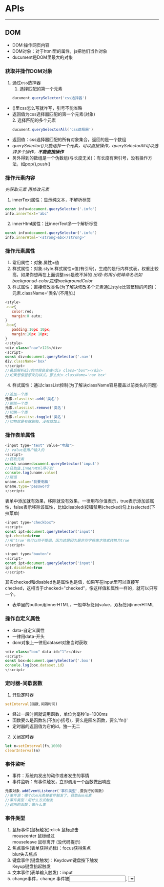 # APIs
---
## DOM
* DOM:操作网页内容
* DOM对象：对于html里的属性，js把他们当作对象
* ducument是DOM里最大的对象
### 获取并操作DOM对象
1. 通过css选择器  
   1. 选择匹配的第一个元素  
   ```javascript
   ducument.querySelector('css选择器')
   ```
* ()里css怎么写就咋写，引号不能省略  
* 返回值为css选择器匹配的第一个元素(对象)  
   2. 选择匹配的多个元素   
   ```javascript
   ducument.querySelectorAll('css选择器')
* 返回值：css选择器匹配的所有对象集合，返回的是一个数组    
* *querySelector()只能选择一个元素，可以直接操作，querySelectorAll可以选择多个操作，**不能直接操作***  
* 另外得到的数组是一个伪数组(与长度无关)：有长度有索引号，没有操作方法，如pop(),push()
### 操作元素内容
*先获取元素 再修改元素*
1. innerText属性：显示纯文本，不解析标签
```javascript
const info=document.querySelector('.info')
info.innerText='abc'
```
2. innerHtml属性：比innerText多一个解析标签
```javascript
const info=document.querySelector('.info')
info.innerHtml='<strong>abc</strong>'
```
### 操作元素属性
1. 常用属性：对象.属性=值
2. 样式属性：对象.style.样式属性=值(有引号)，生成的是行内样式表，权重比较高，如果你想再在上面调整css是改不掉的
*出现-的用小驼峰命名法如backgronud-color变成backgroundColor* 
3. 样式属性：直接修改类名(为了解决修改多个元素通过style比较繁琐的问题)：元素.className='类名'(不用加.) 
```javascript
<style>
.nav{
   color:red;
   margin:0 auto;
}
.box{
   padding:10px 10px;
   margin:10px 10px;
}
</style>
<div class="nav">123</div>
<script>
const div=document.querySelector('.nav')
div.className='box'
</script>
//最后解析div的时候会变成<div class="box"></div>
//如果想保留原来的样式，那么div.className='nav box'
```
4. 样式属性：通过classList控制(为了解决className容易覆盖以前类名的问题)
```javascript
//追加一个类
元素.classList.add('类名')
//删除一个类
元素.classList.remove('类名')
//切换一个类
元素.classList.toggle('类名')
//切换就是有就删掉，没有就加上
```
### 操作表单属性
```javascript
<input type="text" value="电脑">
// value是用户输入的
<script>
//获取元素
const uname=document.querySelector('input')
//获取值,innerHtml得不到
console.log(uname.value)
//赋值
uname.value='我要电脑'
uname.type='password'
</script>
```
表单中添加就有效果，移除就没有效果，一律用布尔值表示，true表示添加该属性，false表示移除该属性，比如disabled(按钮禁用)checked(勾上)selected(下拉菜单)
```javascript
<input type="checkbox">
<script>
const ipt=document.querySelector('input')
ipt.checked=true
//用'true'也可以但不提倡，因为这是因为是非空字符串才隐式转换为true
</script>
```
```javascript
<input type="buuton">
<script>
const ipt=document.querySelector('input')
ipt.disabled=true
</script>
```
其实checked和disabled也是属性也是值，如果写在input里可以直接写checked，这相当于checked="checked"，像这样值和属性一样的，就可以只写一个。
* 表单里的button用innerHTML，一般单标签用value，双标签用innerHTML
### 操作自定义属性
* data-自定义属性
* 一律用data-开头
* dom对象上一律用dataset对象当时获取
```js
<div class="box" data-id="1"></div>
<script>
const box=document.querySelector('.box')
console.log(box.dataset.id)
</script>
```
### 定时器-间歇函数
1. 开启定时器
```js
setInterval(函数,间隔时间)
```
* 经过一段时间就调用函数，单位为毫秒1s=1000ms
* 函数要么是函数名(不加小括号)，要么是匿名函数，要么'fn()'
* 定时器的返回值为它的id，独一无二
2. 关闭定时器
```js
let n=setInterval(fn,1000)
clearInterval(n)
```
### 事件监听
* 事件：系统内发出的动作或者发生的事情
* 事件监听：有事件触发，立即调用一个函数做出响应
```js
元素对象.addEventListener('事件类型',要执行的函数)
//事件源：哪个dom元素被事件触发了，获取dom元素
//事件类型：用什么方式触发
//调用的函数：做什么事
```
### 事件类型
1. 鼠标事件(鼠标触发):click 鼠标点击   
   mouseenter 鼠标经过  
   mouseleave 鼠标离开
(没代码提示)
2. 焦点事件(表单获得光标)：focus获得焦点  
blur失去焦点
3. 键盘事件(键盘触发)：Keydown键盘按下触发  
Keyup键盘抬起触发
4. 文本事件(表单输入触发)：input
5. change事件，change 事件被<input>, <select>, 和<textarea> 元素触发
   1. <input type="radio"> 和 <input type="checkbox"> 的默认选项被修改时（通过点击或者键盘事件）。

   2. 当用户完成提交动作时 (例如：点击了 <select>中的一个选项，从 <input type="date">标签选择了一个日期，
通过 <input type="file">标签上传了一个文件等 )。

   3. 当标签的值被修改并且失去焦点后，但并未进行提交 
(例如：对<textarea> 或者<input type="text">的值进行编辑后)。
### 事件对象
* 是一个对象，存储事件触发时的信息
* 使用场景：判断点了哪个键/哪个元素
在事件绑定的回调函数里第一个参数就是事件对象
* 一般叫event、ev、e
```js
元素对象.addEventListener('click',function(e){})
//括号里的那个参数就是事件对象
```
#### 获取事件对象属性
1. type: 获取事件类型(如click)
2. clientX/clientY:获取光标相对于浏览器可见窗口左上角的位置
3. offsetX/offsetY:获取光标相对于dom元素左上角的位置
4. key 摁下键盘的值
```js
元素对象.addEventListener('click',function(e){
   if(e.key==='Enter'){
      console.log(11)
   }
})
```
### 环境对象
* 函数内部特殊的变量this，代表当前函数运行时所处的环境
* 普通函数里this指向window
* this指向他的对象(谁调用，this就是谁)
### 回调函数
```js
function fn(){
   console.log('1')
}
setInterval(fn,1000)
//fn就是一个回调函数
```
### 事件流
* 事件流指的是事件完整执行过程中的流动路径：分为捕获和冒泡，一般使用冒泡
* 事件捕获：从外到里查找，代码：在事件监听的括号的最后添加一个参数，true(基本不用)，L0事件只有冒泡没有捕获
* 事件冒泡：代码，把true删了(平时的样子)，一个元素被触发事件后，依次向上调用所有父级元素的同名事件，它是默认存在的
***捕获冒泡就是执行顺序不同，捕获从上往下，父到子，冒泡从下到上，子到父***
###  阻止冒泡
因为默认就有冒泡，容易导致事件影响到父级元素。
```js
事件对象.stopPropagation()
//事件对象就是e
//阻止流动传播，阻止冒泡和捕获
//写在子事件里面
```
### 解绑事件
addEventListener方式，必须使用removeEventListener(事件类型,事件处理函数,[捕获或冒泡阶段])[]里的可写可不写。
例如
```js
function fn(){
   alert('点击了')
}
btn.addEventListener('click',fn)
btn.removeEventListener('click',fn)
//匿名事件无法被解绑
```
* 鼠标经过区别
mouseover、mouseout会有冒泡效果  
mouseenter、mouseleave没有冒泡效果(推荐)
### 事件委托
利用冒泡解决的小技巧  
原理：给父元素注册事件，当我们触发子元素的时候，会冒泡到父元素身上，从而触发父元素的事件
```js
//需求：点击li变色，点击其他不变色
<ul>
<li>1</li>
<li>2</li>
<li>3</li>
<p>4</p>
</ul>
<script>
ul.addEventListener('click',function(e)){
   if(e.target.tagName==='LI'){
      e.target.style.color='red'
   }
}
</script>
//e.target指的是点击的那个元素
//原理是点击子元素，子元素把点击冒泡冒到ul上，因为之前给ul设置了一个事件监听，由ul触发事件再控制子元素
```
### 阻止默认行为
```js
e.preventDefault()
```
### 其他事件
#### 页面加载事件
改变代码从上到下的执行顺序,加载外部资源(图片，外联css和js)加载完毕后触发的事件
事件名:load
```js
window.addEventListener('load',function(){
   //执行操作
})
//window是最大的对象，是整个页面，也可以针对某一个元素设定加载事件
   img.addEventListener('')
```
事件名:DOMContentLoaded
当html文档被加载出来后，即可执行操作，不等待样式表、图像
```js
document.addEventListener('DOMContentLoaded',function(){
//这个加载速度快一点
})
```
#### 元素滚动事件
滚动条滚动时持续触发的事件
事件名:scroll
```js
window.addEventListener('scroll',function(){

})
//scrollTop和scrollLeft为属性，表示被卷去的头部(左侧)
//返回的是数字型，不带单位
//可读也可写，赋值不带单位
```
开发中常用页面滚动，首先要获取要页面(要给body单位)
```js
document.documentElement//返回对象为html
```
#### 页面尺寸事件
在媒体查询前，用js可以在窗口尺寸改变的时候触发事件
resize(在文本域那里的css设置为resize:none)
```js
window.addEventListener('resize',function(){
   //执行的代码，可以检测屏幕宽度，但后来有媒体查询了
})
```
js里还能获取可见的宽高  
属性名:clientWidth和clientHeight(无单位，不包括border)
它能获取一些不好获取的宽度，如行内及行内块的宽度
##### 元素尺寸
offsetWidth和offsetHeight获取自身宽高，包括border，得到的还是数字型，如果盒子被隐藏，获取的结果是0，是只读属性
##### 位置尺寸
获取元素离自己最近的父级元素的左上距离，如果没有已经定位的父级元素，那就去找浏览器(有一点像绝对定位)
### 日期对象
表示事件的对象，让网页显示日期
#### 实例化
加new的就是实例化
```js
const date=new Date()
console.log(date)
//想得到特定某一天写Date('2022-5-1 08:30:00')
```
#### 日期对象方法(对象里的方法)
由于日期对象返回的数据我们不能直接使用，需要转换格式
![图 1](../images/c67abe9e2656e90c4e1861a5bc980e0cbffa00bec1bcaaf00c2b22944a541272.png)
注意月份是0-11，星期是0-6    
关于星期，我们可以通过用数组的方式来返回
这个是方法，需要有一个对象
```js
const date=new Date()
let h=date.getHours()
```
其他方法
```js
const date=new Date()
const div=document.querySelector('div')
div.innerHTML=date.toLocaleString()//2020/1/1 24:00:00
div.innerHTML=date.toLocaleDateString()//2020/1/1
div.innerHTML=date.toLocaleTimeString()//24:00:00
```
#### 时间戳
是1970.01.01.00:00:00到现在的毫秒数，用于倒计时效果   
算法:将来的时间戳-现在的时间戳=剩余时间毫秒数，再将剩余时间毫秒数转换为剩余时间的年月日时分秒就是倒计时时间
获取时间戳:+new Date()
返回指定时间:+new Date('2022-4-1 18:30:00')
#### 倒计时计算
注意要从毫秒化成秒
天数:d=parseInt(总秒数/60/60/24)
小时:h=parseInt(总秒数/60/60%24)
分:m=parseInt(总秒数/60%60)
秒:s=parseInt(总秒数%60)
### 节点操作
#### DOM节点
dom树里每一个内容都称为节点   
节点类型:
1. 元素节点:body、div，其中html为根节点    
2. 属性节点:href、class、id
3. 文本节点
重点是元素节点，后面操作也指dom节点
#### 查找节点 都是属性别加括号
1. 父节点
```js
//子元素.parentNode 返回最近的一级父节点 找不到返回null
<div class="ye"></div>
<div class="fu"></div>
<div class="zi"></div>
const zi=document.querySelector('.zi')
console.log(zi)
console.log(zi.parentNode)
console.log(zi.parentNode.parentNode)
//返回的是dom对象
```
2. 子节点
```js
//childNodes获得所有子节点,包括文本节点,注释节点
//children(重点)仅仅获得所有元素节点,返回的是伪数组
父元素.children
```
3. 兄弟节点
```js
元素.nextElementSibling//上一个兄弟节点
元素.previousElementSibling//下一个兄弟节点
```
#### 增加节点
分两步:创建一个新的节点，之后把该节点放入指定元素内部
```js
document.createElement('标签名')
//假设现在body里有一个ul
//1.插入到父元素的最后一个子元素
父元素.appendChild(要插入的元素)
const li=document.createElement('li')
const ul=document.querySelector('ul')
ul.appendChild(li)
//2.插入到父元素某个子元素的前面
父元素.insertBefore(插入元素,在哪个元素前面)
```        
关于insertBefore插入到哪个元素前面，可以用属性children
如ul.children就代表了ul的子元素，它是一个伪数组，如果要放到最前面那就是ul.children[0]
#### 克隆节点
```js
元素.cloneNode(布尔值)
//若为true，代表克隆时会包含后代节点一起克隆，一般写true
//若为false，克隆时不代表后代节点，只克隆标签，不包含内容
//默认为false
```
#### 删除节点
```js
//只能通过父元素删除
父元素.removeChild(要删除的元素)
```
### js插件
1. 把css、js引入到目录下
2. 引入代码
3. 挑效果之后复制
## BOM
### window对象
浏览器对象模型，BOM包含DOM  
window对象是一个全局对象，是js里最顶级的对象
#### 延时函数(定时器)
```js
setTimeout(回调函数,等待的毫米数)
//把一段代码延迟执行一次
```
清除延时函数
```js
let timer=setTimeout(回调函数,等待的毫米数)
clearTimeout(timer)
```
#### js执行机制
单线程:同一个页面只能做一件事，但页面渲染可能挺慢的  
为了解决这个问题，出现了同步和异步  
同步:执行任务顺序和任务排列顺序一致   
异步:在做这件事的同时，还可以去处理其他事   
同步任务:同步任务在主线程上执行，形成一个执行栈
异步任务:通过回调函数解决，一般有三种类型  
1. 普通事件:click resize
2. 资源加载:load error
3. 定时器:包括setInterval setTimeout   
异步任务添加到任务队列(消息队列)中
***执行机制***   
1. 先执行执行栈里的同步任务(主车道)
2. 异步任务放到任务队列中(应急车道)
3. 执行栈里的所有同步任务执行完毕，系统按序读取任务队列中的异步任务，于是被读取的异步任务结束等待状态，进入执行栈，开始执行
***由于主线程不断地重复获取任务、执行任务、再获取任务、再执行，这种机制被称为事件循环(event loop)***
#### location对象
1. href(重要的)
```js
location.href//可以获取网址
location.href='http://www.baidu.com'//可以赋值，通过js来跳转页面
//实例:注册完成5s后跳回首页
```
2. search:search属性获取中携带的参数，?后面的部分(表单中输入的东西？我也不确定)
3. hash:获取#后的参数，后期使用，单页面变化
4. reload，这是方法要加()，前面的是属性
```js
location.reload(true)//强制刷新，等于CTRL+f5
//如果给了true表示强制刷新
```
#### 其他对象(navigator history)
1. navigator 记录了浏览器自身的相关信息
```js
// 检测 userAgent（浏览器信息）
!(function () {
const userAgent = navigator.userAgent
// 验证是否为Android或iPhone
const android = userAgent.match(/(Android);?[\s\/]+([\d.]+)?/)
const iphone = userAgent.match(/(iPhone\sOS)\s([\d_]+)/)
// 如果是Android或iPhone，则跳转至移动站点
if (android || iphone) {
location.href = 'http://m.itcast.cn' }
})()
```
2. history 管理历史记录，有前进后退等功能
常用方法：
   1. back()后退
   2. forward()前进
   3. go(参数)参数是1就前进一个页面，是-1就后退一个页面
### 本地存储
小型仓库，放在浏览器里面，可以存储数据
#### localStorage
作用:将数据永久存储在本地，除非手动删除，否则关闭页面也会存在   
特性:可以多窗口共享(统一浏览器共享)，以键值对形式存储   
语法:
1. 存储数据
```js
localStorage.setltem(key,value)
localStorage.setItem('uname','gh')
```
2. 获取
```js
localStorage.getItem('uname')
```
3. 删除
```js
localStorage.removeItem('uname')
```
4. 改
```js
localStorage.setItem('uname','ab')
```
***如果不是数字型加引号啊，不然被认成变量***
另外本地存储只能放字符串，数字型放进去就变成字符串了
#### sessionStorage
生命周期为关闭浏览器窗口，使用方法与local一致，使用的比较少
#### 存储复杂数据类型
```js
const obj={
   uname:'gh',
   age:18,
   gender:'男'
}
//存储复杂数据类型 无法直接使用(下一条)
localStorage.setItem('obj',obj)
//1. 复杂数据类型想要存储必须转换为JSON字符串存储
localStorage.setItem('obj',JSON.stringify(obj))
//JSON对象属性和值都有双引号，检测类型依然是字符串 {"uname":"gh","age":18,"gender":"男"}
//2. 把JSON字符串转换为对象，JSON.parse(localStorage.getItem())
const str=JSON.parse(localStorage.getItem(obj))
```
#### map和join方法
1. map(),最大特点是能修改数组并直接返回一个新数组
```js
const arr=['red','blue','pink']
const newArr=arr.map(function(ele,index){
   return ele+'颜色'
})
console.log(newArr)
//得到的是red颜色，blue颜色，pink颜色
```
2. join(),把数组所有元素转换一个字符串
```js
const arr=['red颜色','blue颜色','green颜色']
console.log(arr.join())
//得到的是red颜色,blue颜色,green元素
console.log(arr.join(''))
//red颜色blue颜色green元素
comsole.log(arr.join('|'))
//red颜色|blue颜色|green元素
//''里面放什么符号就用什么隔开
```
### 正则表达式
匹配字符串中字符组合的模式，用于查找
使用场景:验证表单，过滤/替换敏感词，获取字符串的特定部分
#### 语法
1. 简单的
```js
const str='学前端'
//1. 定义规则
const reg=/前端/
//2. 是否匹配
console.log(reg.test(str))//如果有前端就返回true，否则返回false
//3. 检索(了解)
console.log(reg.exec(str))//找到返回数组，找不到返回null
```
#### 元字符(特殊字符)
1. 边界符(表示位置,开头和结尾,必须用什么开头,用什么结尾)
^表示以什么开头，$表示以什么结尾，注意同时存在^$会精确匹配![图 2](../images/59c4c52c8cbf76cab3eb2fc10df70014dc9180c9d0b1107a5323e15cf99aa5db.png)  
2. 量词   
   1. *重复0次或更多次(>=0)
   2. +重复一次或更多次(>=1)
   3. ?重复零次或一次(0或1)
    ![图 3](../images/8aeec7136cca594c539be053d3fcb9de95a7ea30326c8b4bcfc1b3fe045f308b.png)  
   4. {n}重复n次
   5. {n,}重复n次或更多次
   6. {n,m}重复n到m次 逗号前后不能有空格
3. 字符类  
   1. [] 匹配字符集合，后面的字符串只要包含[]里的任意一个字符，即返回true， []里加-表示范围如 [a-z]再另外[]里加^表示反,如 [^a-z]表示除了26个字母之外的任何字符，另外还有[a-zA-Z0-9]表示字母和数字
   2. .匹配除换行符之外的任何单个字符
   3. 预定义:![图 4](../images/d71079a69b9427cbbb6088bea67e0c408be8b23176db3e9997f6d7ae4e77e7d3.png)  
#### 修饰符
约束正则表达式执行的某些细节行为，如是否区分大小写和多行匹配等 /表达式/修饰符
1. i是ignore的缩写，表示正则匹配时字母不区分大小写
```js
console.log(/^java$/.test('java'))//true
console.log(/^java$/i.test('JAVA'))//还是true
```
2. g 全局搜索
3. replace
```js
str.replace(/正则表达式，要查找的东西/,'用这个东西替换前面的东西')//如果要全替换要加g，返回值是替换之后的字符串
```